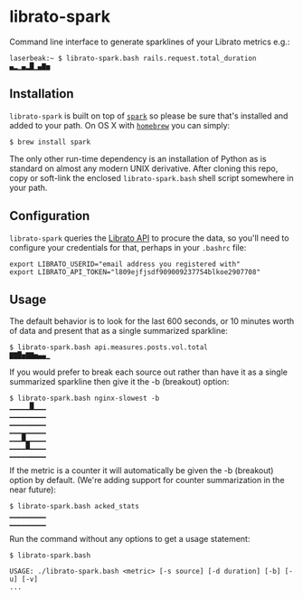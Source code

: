 librato-spark
=============

Command line interface to generate sparklines of your Librato metrics e.g.:

    laserbeak:~ $ librato-spark.bash rails.request.total_duration
    ▄▂▁▄▂█▁▄▇▅
    
Installation
------------

`librato-spark` is built on top of [`spark`][spark] so please be sure that's installed and added to your path.
On OS X with [`homebrew`][brew] you can simply:

    $ brew install spark

The only other run-time dependency is an installation of Python as is standard on almost any modern UNIX derivative.
After cloning this repo, copy or soft-link the enclosed `librato-spark.bash` shell script somewhere in your path.

Configuration
-------------
`librato-spark` queries the [Librato API][api] to procure the data, so you'll need to configure your credentials
for that, perhaps in your `.bashrc` file:

    export LIBRATO_USERID="email address you registered with"
    export LIBRATO_API_TOKEN="l809ejfjsdf909009237754blkoe2907708"

Usage
-----
The default behavior is to look for the last 600 seconds, or 10 minutes worth of data and present that as a single summarized sparkline:

    $ librato-spark.bash api.measures.posts.vol.total
    ▇▇█▅▇▇▅▄▄▁

If you would prefer to break each source out rather than have it as a single summarized sparkline then give it the -b (breakout) option:

    $ librato-spark.bash nginx-slowest -b
    ▁▁▁▁▁█▁▁▁
    ▁▁▁▁▁▁▁▁▁
    ▁▁▁▁▁▁▁▁▁
    ▁▁▁▁▁▁▁▁▁
    ▁▁▁█▁▁▁▁▁
    ▁▁▁▁█▁▁▁▁
    ▁▁▁▁▁▁▁▁▁

If the metric is a counter it will automatically be given the -b (breakout) option by default.
(We're adding support for counter summarization in the near future):

    $ librato-spark.bash acked_stats
    ▁▁▁▁▁▁▁▁▁
    ▁▁▁▁▁▁▁▁▁

Run the command without any options to get a usage statement:

    $ librato-spark.bash

    USAGE: ./librato-spark.bash <metric> [-s source] [-d duration] [-b] [-u] [-v]
    ...
    
[api]:      http://dev.librato.com/v1/get/metrics/:name
[brew]:     https://github.com/mxcl/homebrew    
[spark]:    https://github.com/holman/spark
